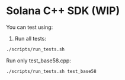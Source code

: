 # Solana C++ SDK (WIP)

You can test using:

1. Run all tests:
```bash
./scripts/run_tests.sh
```

Run only test_base58.cpp:
```bash
./scripts/run_tests.sh test_base58
```